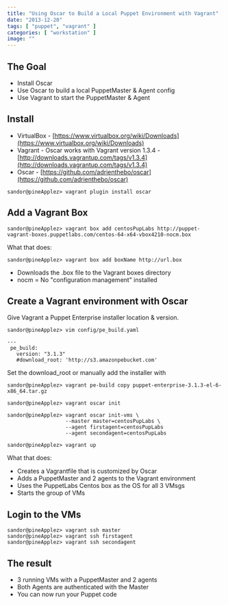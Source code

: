 ```yaml
---
title: "Using Oscar to Build a Local Puppet Environment with Vagrant"
date: "2013-12-20"
tags: [ "puppet", "vagrant" ]
categories: [ "workstation" ]
image: ""
---
```


## The Goal

- Install Oscar
- Use Oscar to build a local PuppetMaster & Agent config
- Use Vagrant to start the PuppetMaster & Agent



## Install

- VirtualBox - [https://www.virtualbox.org/wiki/Downloads](https://www.virtualbox.org/wiki/Downloads)
- Vagrant - Oscar works with Vagrant version 1.3.4 - [http://downloads.vagrantup.com/tags/v1.3.4](http://downloads.vagrantup.com/tags/v1.3.4)
- Oscar - [https://github.com/adrienthebo/oscar](https://github.com/adrienthebo/oscar)

~~~
sandor@pineApplez> vagrant plugin install oscar
~~~


## Add a Vagrant Box

~~~
sandor@pineApplez> vagrant box add centosPupLabs http://puppet-vagrant-boxes.puppetlabs.com/centos-64-x64-vbox4210-nocm.box
~~~

What that does:

~~~
sandor@pineApplez> vagrant box add boxName http://url.box
~~~

- Downloads the .box file to the Vagrant boxes directory
- nocm = No "configuration management" installed


## Create a Vagrant environment with Oscar

Give Vagrant a Puppet Enterprise installer location & version.

~~~
sandor@pineApplez> vim config/pe_build.yaml

---
 pe_build:
   version: "3.1.3"
   #download_root: 'http://s3.amazonpebucket.com'

~~~

Set the download_root or manually add the installer with

~~~
sandor@pineApplez> vagrant pe-build copy puppet-enterprise-3.1.3-el-6-x86_64.tar.gz
~~~

~~~
sandor@pineApplez> vagrant oscar init
~~~

~~~
sandor@pineApplez> vagrant oscar init-vms \
                   --master master=centosPupLabs \
                   --agent firstagent=centosPupLabs
                   --agent secondagent=centosPupLabs
~~~

~~~
sandor@pineApplez> vagrant up
~~~

What that does:

- Creates a Vagrantfile that is customized by Oscar
- Adds a PuppetMaster and 2 agents to the Vagrant environment
- Uses the PuppetLabs Centos box as the OS for all 3 VMsgs
- Starts the group of VMs


## Login to the VMs

~~~
sandor@pineApplez> vagrant ssh master
sandor@pineApplez> vagrant ssh firstagent
sandor@pineApplez> vagrant ssh secondagent
~~~



## The result

- 3 running VMs with a PuppetMaster and 2 agents
- Both Agents are authenticated with the Master
- You can now run your Puppet code
